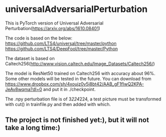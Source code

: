 # universalAdversarialPerturbation
This is PyTorch version of Universal Adversarial Perturbation(https://arxiv.org/abs/1610.08401)

The code is based on the below:
https://github.com/LTS4/universal/tree/master/python
https://github.com/LTS4/DeepFool/tree/master/Python

The dataset is based on Caltech256(http://www.vision.caltech.edu/Image_Datasets/Caltech256/)

The model is ResNet50 trained on Caltech256 with accuracy about 96%. Some other models will be tested in the future. You can download from https://www.dropbox.com/sh/4xoujz0v5j8bt42/AAB_gF1fIwQ2KPA-JeAv8wqma?dl=0 and put it in ./checkpoint.

The .npy perturbation file is of 3*224*224, a test picture must be transformed with cut() in trainfile.py and then added with which.

## The project is not finished yet:), but it will not take a long time:)
